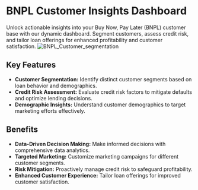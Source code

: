 # BNPL Customer Insights Dashboard

Unlock actionable insights into your Buy Now, Pay Later (BNPL) customer base with our dynamic dashboard. Segment customers, assess credit risk, and tailor loan offerings for enhanced profitability and customer satisfaction.
![BNPL_Customer_segmentation](https://sgrkapoor.github.io/Portfolio/images/BNPL_Customer_segmentation.jpg)
## Key Features

- **Customer Segmentation:** Identify distinct customer segments based on loan behavior and demographics.
- **Credit Risk Assessment:** Evaluate credit risk factors to mitigate defaults and optimize lending decisions.
- **Demographic Insights:** Understand customer demographics to target marketing efforts effectively.

## Benefits

- **Data-Driven Decision Making:** Make informed decisions with comprehensive data analytics.
- **Targeted Marketing:** Customize marketing campaigns for different customer segments.
- **Risk Mitigation:** Proactively manage credit risk to safeguard profitability.
- **Enhanced Customer Experience:** Tailor loan offerings for improved customer satisfaction.



